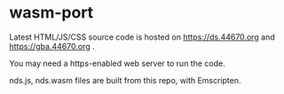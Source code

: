 # wasm-port

Latest HTML/JS/CSS source code is hosted on https://ds.44670.org  and  https://gba.44670.org .

You may need a https-enabled web server to run the code.

nds.js, nds.wasm files are built from this repo, with Emscripten.

